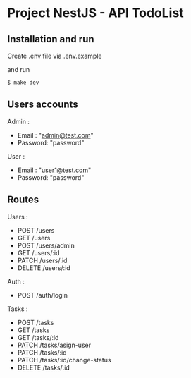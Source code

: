 # Project NestJS - API TodoList

## Installation and run

Create .env file via .env.example

and run

```bash
$ make dev
```
## Users accounts
Admin :
 - Email : "admin@test.com"
 - Password: "password" 

User :
- Email : "user1@test.com"
- Password: "password"
## Routes

Users :
- POST /users
- GET /users
- POST /users/admin
- GET /users/:id
- PATCH /users/:id
- DELETE /users/:id

Auth :
- POST /auth/login

Tasks :
- POST /tasks
- GET /tasks
- GET /tasks/:id
- PATCH /tasks/asign-user
- PATCH /tasks/:id
- PATCH /tasks/:id/change-status
- DELETE /tasks/:id

